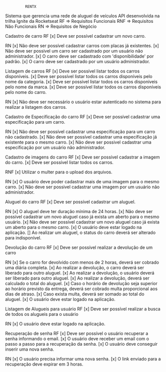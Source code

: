              RENTX

Sistema que gerencia uma rede de aluguel de veículos
API desenvolvida na trilha Ignite da Rocketseat
RF => Requisitos Funcionais
RNF => Requisitos Não Funcionais
RN => Requisitos de Negócio

Cadastro de carro
RF
[x] Deve ser possível cadastrar um novo carro.

RN
[x] Não deve ser possível cadastrar carros com placas já existentes.
[x] Não deve ser possivel um carro ser cadastrado por um usuário não administrador.
[x] O carro deve ser cadastrado com 'disponibilidade' por padrão.
[x] O carro deve ser cadastrado por um usuário administrador.

Listagem de carros
RF
[x] Deve ser possível listar todos os carros disponíveis.
[x] Deve ser possível listar todos os carros disponíveis pelo nome da categoria.
[x] Deve ser possível listar todos os carros disponíveis pelo nome da marca.
[x] Deve ser possível listar todos os carros disponíveis pelo nome do carro.

RN
[x] Não deve ser necessário o usuário estar autenticado no sistema para realizar a listagem dos carros.

Cadastro de Especificação do carro
RF
[x] Deve ser possível cadastrar uma especificação para um carro.

RN
[x] Não deve ser possível cadastrar uma especificação para um carro não cadastrado.
[x] Não deve ser possível cadastrar uma especificação já existente para o mesmo carro.
[x] Não deve ser possivel cadastrar uma especificação por um usuário não administrador.

Cadastro de imagens do carro
RF
[x] Deve ser possível cadastrar a imagem do carro.
[x] Deve ser possível listar todos os carros.

RNF
[x] Utilizar o multer para o upload dos arquivos.

RN
[x] O usuário deve poder cadastrar mais de uma imagem para o mesmo carro.
[x] Não deve ser possivel cadastrar uma imagem por um usuário não administrador.

Aluguel do carro
RF
[x] Deve ser possível cadastrar um aluguel.

RN
[x] O aluguel deve ter duração mínima de 24 horas.
[x] Não deve ser possível cadastrar um novo aluguel caso já exista um aberto para o mesmo usuário.
[x] Não deve ser possível cadastrar um novo aluguel caso já exista um aberto para o mesmo carro. [x] O usuário deve estar logado na aplicação.
[] Ao realizar um aluguel, o status do carro deverá ser alterado para indisponível.

Devolução do carro
RF
[x] Deve ser possível realizar a devolução de um carro

RN
[x] Se o carro for devolvido com menos de 2 horas, deverá ser cobrado uma diária completa.
[x] Ao realizar a devolução, o carro deverá ser liberado para outro aluguel.
[x] Ao realizar a devolução, o usuário deverá ser liberado para outro aluguel.
[x] Ao realizar a devolução, deverá ser calculado o total do aluguel.
[x] Caso o horário de devolução seja superior ao horário previsto da entrega, deverá ser cobrado multa proporcional aos dias de atraso.
[x] Caso exista multa, deverá ser somado ao total do aluguel.
[x] O usuário deve estar logado na aplicação.

Listagem de Alugueis para usuário
RF
[x] Deve ser possível realizar a busca de todos os alugueis para o usuário

RN
[x] O usuário deve estar logado na aplicação.

Recuperação de senha
RF
[x] Deve ser possível o usuário recuperar a senha informando o email.
[x] O usuário deve receber um email com o passo a passo para a recuperação da senha.
[x] O usuário deve conseguir inserir uma nova senha.

RN
[x] O usuário precisa informar uma nova senha.
[x] O link enviado para a recuperação deve expirar em 3 horas.
